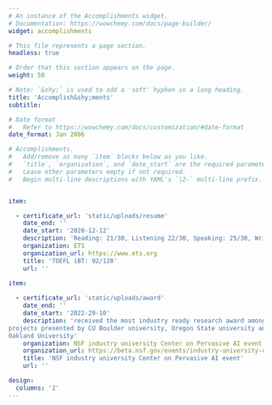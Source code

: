```yaml
---
# An instance of the Accomplishments widget.
# Documentation: https://wowchemy.com/docs/page-builder/
widget: accomplishments

# This file represents a page section.
headless: true

# Order that this section appears on the page.
weight: 50

# Note: `&shy;` is used to add a 'soft' hyphen in a long heading.
title: 'Accomplish&shy;ments'
subtitle:

# Date format
#   Refer to https://wowchemy.com/docs/customization/#date-format
date_format: Jan 2006

# Accomplishments.
#   Add/remove as many `item` blocks below as you like.
#   `title`, `organization`, and `date_start` are the required parameters.
#   Leave other parameters empty if not required.
#   Begin multi-line descriptions with YAML's `|2-` multi-line prefix.


item:

  - certificate_url: 'static/uploads/resume'
    date_end: ''
    date_start: '2020-12-12'
    description: 'Reading: 21/30, Listening 22/30, Speaking: 25/30, Writing: 24/30'
    organization: ETS
    organization_url: https://www.ets.org
    title: 'TOEFL iBT: 92/120'
    url: ''
    
item:

  - certificate_url: 'static/uploads/award'
    date_end: ''
    date_start: '2022-29-10'
    description: 'received the most industry ready research award among a lot of great
projects presented by CU Boulder university, Oregon State university and
Oakland University'
    organization: NSF industry university Center on Pervasive AI event
    organization_url: https://beta.nsf.gov/events/industry-university-cooperative-research-center/2022-11-14
    title: 'NSF industry university Center on Pervasive AI event'
    url: ''

design:
  columns: '2'
---
```


